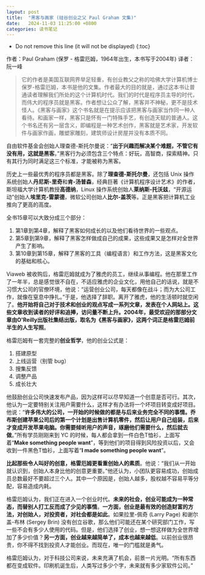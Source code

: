 ```yaml
---
layout: post
title:  "黑客与画家 (硅谷创业之父 Paul Graham 文集)"
date:   2024-11-03 11:25:00 +0800
categories: 读书笔记
---
```


* Do not remove this line (it will not be displayed)
{:toc}

作者：Paul Graham (保罗 - 格雷厄姆，1964年出生，本书写于2004年)
译者：阮一峰

> 它的作者是美国互联网界举足轻重，有创业教父之称的哈佛大学计算机博士保罗-格雷厄姆，本书是他的文集。作者最大的目的就是，通过这本书让普通读者理解我们所处的这个计算机时代。我们的时代是程序员主导的时代，而伟大的程序员就是黑客。作者想让公众了解，黑客并不神秘，更不是技术怪人。《黑客与画家》这个书名就是在提示应该把黑客与画家当作同一种人看待。和画家一样，黑客只是怀有一门特殊手艺，有创造天赋的普通人。这个书名还有另一层含义，即编程是一种艺术创作，黑客就是艺术家，开发软件与画家作画，雕塑家雕刻，建筑师设计房屋并没有本质不同。

自由软件基金会创始人理查德-斯托尔曼说：“**出于兴趣而解决某个难题，不管它有没有用，这就是黑客**。”黑客行为必须包含三个特点：好玩，高智商，探索精神。只有其行为同时满足这三个标准，才能被称为黑客。

历史上一些最优秀的程序员都是黑客。除了**理查德-斯托尔曼**，还包括 Unix 操作系统创始人**丹尼斯-里奇**和**肯-汤普森**，经典巨著《计算机程序设计艺术》的作者，斯坦福大学计算机教授**高德纳**，Linux 操作系统创始人**莱纳斯-托沃兹**，“开源运动”创始人**埃里克-雷蒙德**，微软公司创始人**比尔-盖茨**等。正是黑客把计算机工业推向了更高的高度。

全书15章可以大致分成三个部分：

1. 第1章到第4章，解释了黑客如何成长的以及他们看待世界的一些观点。
2. 第5章到第9章，解释了黑客怎样做成自己的成果，这些成果又是怎样对全世界产生了影响。
3. 第10章到第15章，解释了黑客的工具（编程语言）和工作方法，这是黑客文化的基础和核心。


Viaweb 被收购后，格雷厄姆就成为了雅虎的员工，继续从事编程。他在那里工作了一年半，总是感觉很不自在，不适应雅虎的企业文化，用他自己的话说，就是不习惯大公司的官僚环境，他说：“运营创业公司，每天都像在战斗；而为大公司工作，就像在窒息中挣扎。”于是，他选择了辞职。离开了雅虎，他的生活顿时就空闲了。**他开始将自己对于技术和创业的观点写成一系列文章，发表在个人网站上。这些文章收到读者的好评和追捧，访问量不断上升。2004年，最受欢迎的那部分文章由O'Reilly出版社集结出版，取名为《黑客与画家》，这两个词正是格雷厄姆前半生的人生写照**。

格雷厄姆有一套完整的**创业哲学**，他的创业公式是：

1. 搭建原型
2. 上线运营（别管 bug）
3. 搜集反馈
4. 调整产品
5. 成长壮大

他鼓励创业公司快速发布产品，因为这样可以尽早知道一个创意是否可行。其次，他认为一定要特别关注用户需要什么，这样才有办法将一个坏项目转变成好项目。他说：“**许多伟大的公司，一开始的时候做的都是与后来业务完全不同的事情。乔布斯创建苹果公司后的第一个计划是出售计算机零件，然后让用户自己组装，后来才变成开发苹果电脑。你需要倾听用户的声音，琢磨他们需要什么，然后就去做**。”所有学员刚刚来到 YC 的时候，每人都会拿到一件白色T恤衫，上面写着“**Make something people want**”，等到他们的项目得到风险投资以后，又会收到一件黑色T恤衫，上面写着“**I made something people want**”。

**比起那些令人叫好的创意，格雷厄姆更看重创始人的素质**。他说：“我们从一开始就认识到，创始人本身比他的创意更重要。”他还认为，小团队更容易成功，创始成员总数最好不要超过三个人。其中一个原因是，创始人越多，股权越不容易平等分配，容易造成内耗。

格雷厄姆认为，我们正在进入一个创业时代。**未来的社会，创业可能成为一种常态，而替别人打工反而成了少见的事情**。**一方面，创业是最有效的创造财富的方法，对创始人，对投资者，对社会都是如此**。如果拉里-佩奇 (Larry Page) 和谢尔盖-布林 (Sergey Brin) 没有创立谷歌，那么他们可能还在某个研究部门工作，写一些不会有多少人使用的代码。但是，他们选择了创业，想一想这样做为全世界增加了多少价值？**另一方面，创业越来越简单了，成本也越来越低**。以前创业很昂贵，你不得不找到投资人才能创业。而现在，唯一的门槛就是勇气。

格雷厄姆认为，对于科技公司来说，未来充满了机会，前景一片光明。“所有东西都在变成软件。印刷机诞生后，人类写过多少个字，未来就有多少家软件公司。”















